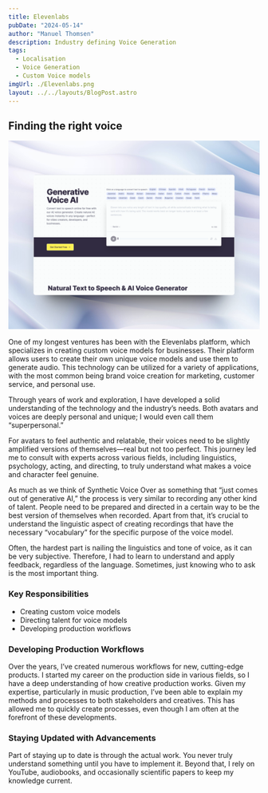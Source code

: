 ```yaml
---
title: Elevenlabs
pubDate: "2024-05-14"
author: "Manuel Thomsen"
description: Industry defining Voice Generation
tags:
  - Localisation
  - Voice Generation
  - Custom Voice models
imgUrl: ./Elevenlabs.png
layout: ../../layouts/BlogPost.astro
---
```


## Finding the right voice

![AR Showrooms](./Elevenlabs.png)

One of my longest ventures has been with the Elevenlabs platform, which specializes in creating custom voice models for businesses. Their platform allows users to create their own unique voice models and use them to generate audio. This technology can be utilized for a variety of applications, with the most common being brand voice creation for marketing, customer service, and personal use.

Through years of work and exploration, I have developed a solid understanding of the technology and the industry’s needs. Both avatars and voices are deeply personal and unique; I would even call them “superpersonal.”

For avatars to feel authentic and relatable, their voices need to be slightly amplified versions of themselves—real but not too perfect. This journey led me to consult with experts across various fields, including linguistics, psychology, acting, and directing, to truly understand what makes a voice and character feel genuine.

As much as we think of Synthetic Voice Over as something that “just comes out of generative AI,” the process is very similar to recording any other kind of talent. People need to be prepared and directed in a certain way to be the best version of themselves when recorded. Apart from that, it’s crucial to understand the linguistic aspect of creating recordings that have the necessary “vocabulary” for the specific purpose of the voice model.

Often, the hardest part is nailing the linguistics and tone of voice, as it can be very subjective. Therefore, I had to learn to understand and apply feedback, regardless of the language. Sometimes, just knowing who to ask is the most important thing.

### Key Responsibilities

- Creating custom voice models
- Directing talent for voice models
- Developing production workflows

### Developing Production Workflows

Over the years, I’ve created numerous workflows for new, cutting-edge products. I started my career on the production side in various fields, so I have a deep understanding of how creative production works. Given my expertise, particularly in music production, I’ve been able to explain my methods and processes to both stakeholders and creatives. This has allowed me to quickly create processes, even though I am often at the forefront of these developments.

### Staying Updated with Advancements

Part of staying up to date is through the actual work. You never truly understand something until you have to implement it. Beyond that, I rely on YouTube, audiobooks, and occasionally scientific papers to keep my knowledge current.
